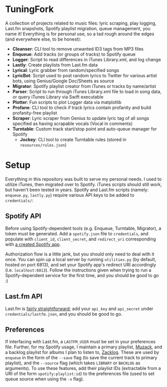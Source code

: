 # TuningFork

A collection of projects related to music files: lyric scraping, play logging, Last.fm snapshots, Spotify playlist migration, queue management, you name it! Everything is for personal use, so a tad rough around the edges (and everywhere else, to be honest):

- **Cleanser**: CLI tool to remove unwanted ID3 tags from MP3 files
- **Enqueue**: Add tracks (or groups of tracks) to Spotify queue
- **Logger**: Script to read differences in iTunes Library.xml, and log change
- **Lastly**: Create playlists from Last.fm data
- **Lyrical**: Lyric grabber from random/specified songs
- **LyricBot**: Script used to post random lyrics to Twitter for various artist bots, using Genius/Google Doc/Sheets as source
- **Migrator**: Spotify playlist creator from iTunes or tracks by name/artist
- **Parser**: Script to run through iTunes Library.xml file to load in song data, or query iTunes Library via Swift executable
- **Plotter**: Fun scripts to plot Logger data via matplotlib
- **Profane**: CLI tool to check if track lyrics contain profanity and build profanity-free playlist
- **Scraper**: Lyric scraper from Genius to update lyric tag of all songs specified as having scrapable vocals (Vocal in comments)
- **Turntable**: Custom track start/stop point and auto-queue manager for Spotify
    - **Jockey**: CLI tool to create Turntable rules (stored in `resources/rules.json`)

# Setup

Everything in this repository was built to serve my personal needs. I used to utilize iTunes, then migrated over to Spotify. iTunes scripts should still work, but haven't been tested in years. Spotify and Last.fm scripts (namely: `enqueue.py`, `lastly.py`) require various API keys to be added to `credentials/`:

## Spotify API

Before using Spotify-dependent tools (e.g. Enqueue, Turntable, Migrator), a token must be generated. Add a `spotify.json` file to `credentials`, and populate with `client_id`, `client_secret`, and `redirect_uri` corresponding with [a created Spotify app](https://developer.spotify.com/dashboard/). 

Authorization flow is a little jank, but you should only need to deal with it once. You can spin up a local server by running `utilities.py` (by default, hosted on port 6813), and set your Spotify app's redirect URI accordingly (i.e. `localhost:6813`). Follow the instructions given when trying to run a Spotify-dependent service for the first time, and you should be good to go :)

## Last.fm API

Last.fm is [fairly straightforward](https://www.last.fm/api/account/create); add your `api_key` and `api_secret` under `credentials/lastfm.json`, and you should be good to go.

## Preferences

If interfacing with Last.fm, a `LASTFM_USER` must be set in your preferences file. Further, for my Spotify usage, I maintain a primary playlist, [Muzack](https://open.spotify.com/playlist/2bQJC2lUa4pXkAt2qQejlx?si=d8f644fb726249ba), and a backlog playlist for albums I plan to listen to, [Zacklog](https://open.spotify.com/playlist/79mpaUsn0LPGUyCkBRnSgZ?si=7d8c16c7b73045d4). These are used by `enqueue` in the form of the `--save` flag (to save the current track to primary playlist), and the `--source` flag (which takes `LIBRARY` or `BACKLOG` as arguments). To use these features, add their playlist IDs (extractable from a URI of the form `spotify:playlist:id`) to the preferences file (used to set queue source when using the `-x` flag).
